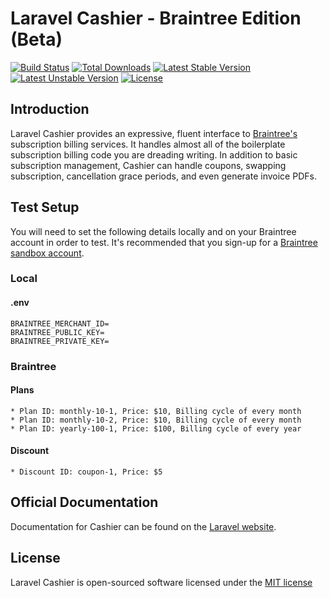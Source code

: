 # Laravel Cashier - Braintree Edition (Beta)

[![Build Status](https://travis-ci.org/laravel/cashier-braintree.svg)](https://travis-ci.org/laravel/cashier-braintree)
[![Total Downloads](https://poser.pugx.org/laravel/cashier-braintree/d/total.svg)](https://packagist.org/packages/laravel/cashier-braintree)
[![Latest Stable Version](https://poser.pugx.org/laravel/cashier-braintree/v/stable.svg)](https://packagist.org/packages/laravel/cashier-braintree)
[![Latest Unstable Version](https://poser.pugx.org/laravel/cashier-braintree/v/unstable.svg)](https://packagist.org/packages/laravel/cashier-braintree)
[![License](https://poser.pugx.org/laravel/cashier-braintree/license.svg)](https://packagist.org/packages/laravel/cashier-braintree)

## Introduction

Laravel Cashier provides an expressive, fluent interface to [Braintree's](https://www.braintreepayments.com/) subscription billing services. It handles almost all of the boilerplate subscription billing code you are dreading writing. In addition to basic subscription management, Cashier can handle coupons, swapping subscription, cancellation grace periods, and even generate invoice PDFs.

## Test Setup
You will need to set the following details locally and on your Braintree account in order to test. It's recommended that you sign-up for a [Braintree sandbox account](https://www.braintreepayments.com/sandbox).

### Local
#### .env
    BRAINTREE_MERCHANT_ID=
    BRAINTREE_PUBLIC_KEY=
    BRAINTREE_PRIVATE_KEY=

### Braintree
#### Plans
    * Plan ID: monthly-10-1, Price: $10, Billing cycle of every month
    * Plan ID: monthly-10-2, Price: $10, Billing cycle of every month
    * Plan ID: yearly-100-1, Price: $100, Billing cycle of every year
#### Discount
    * Discount ID: coupon-1, Price: $5


## Official Documentation

Documentation for Cashier can be found on the [Laravel website](http://laravel.com/docs/billing).

## License

Laravel Cashier is open-sourced software licensed under the [MIT license](http://opensource.org/licenses/MIT)
